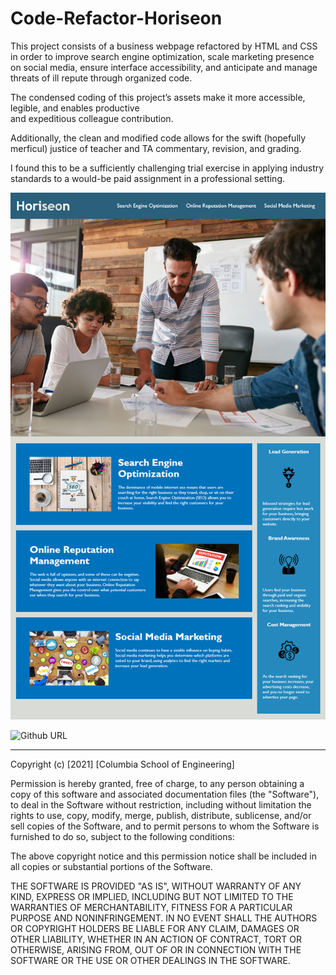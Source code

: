 # Code-Refactor-Horiseon

This project consists of a business webpage refactored by HTML and CSS in order to improve search engine optimization, scale marketing presence on social media, ensure interface accessibility, and anticipate and manage  threats of ill repute through organized code.

The condensed coding of this project’s assets make it more accessible, legible, and enables productive  
and expeditious colleague contribution. 

Additionally, the clean and modified code allows for the swift (hopefully merficul) justice of teacher and TA commentary, revision, and grading. 

I found this to be a sufficiently challenging trial exercise in applying industry standards to a would-be paid assignment in a professional setting.

![code refactor demo](./Assets/01-html-css-git-homework-demo.png)

![Github URL](git@github.com:LawrieDrew/Code-Refactor.git) 
- - -

Copyright (c) [2021] [Columbia School of Engineering]

Permission is hereby granted, free of charge, to any person obtaining a copy
of this software and associated documentation files (the "Software"), to deal
in the Software without restriction, including without limitation the rights
to use, copy, modify, merge, publish, distribute, sublicense, and/or sell
copies of the Software, and to permit persons to whom the Software is
furnished to do so, subject to the following conditions:

The above copyright notice and this permission notice shall be included in all
copies or substantial portions of the Software.

THE SOFTWARE IS PROVIDED "AS IS", WITHOUT WARRANTY OF ANY KIND, EXPRESS OR
IMPLIED, INCLUDING BUT NOT LIMITED TO THE WARRANTIES OF MERCHANTABILITY,
FITNESS FOR A PARTICULAR PURPOSE AND NONINFRINGEMENT. IN NO EVENT SHALL THE
AUTHORS OR COPYRIGHT HOLDERS BE LIABLE FOR ANY CLAIM, DAMAGES OR OTHER
LIABILITY, WHETHER IN AN ACTION OF CONTRACT, TORT OR OTHERWISE, ARISING FROM,
OUT OF OR IN CONNECTION WITH THE SOFTWARE OR THE USE OR OTHER DEALINGS IN THE
SOFTWARE.